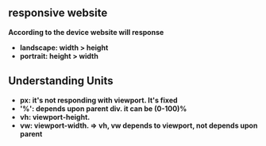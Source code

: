 ## responsive website
<b>According to the device website will response<b>
- landscape: width > height
- portrait: height > width


## Understanding Units

- px: it's not responding with viewport. It's fixed
- '%': depends upon parent div. it can be (0-100)%
- vh: viewport-height.
- vw: viewport-width. 
    => vh, vw depends to viewport, not depends upon parent